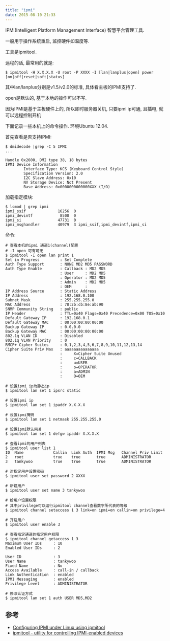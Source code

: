```yaml
---
title: "ipmi"
date: 2015-08-10 21:33
---
```


IPMI(Intelligent Platform Management Interface) 智慧平台管理工具.

一般用于操作系统重启, 监控硬件如温度等.

工具是ipmitool.

远程的话, 最常用的就是:

	$ ipmitool -H X.X.X.X -U root -P XXXX -I [lan|lanplus|open] power [on|off|reset|soft|status]

其中lan/lanplus分别是v1.5/v2.0的标准, 具体看主板的IPMI支持了.

open是默认的, 基于本地的操作可以不写.

因为IPMI是基于主板硬件上的, 所以即时服务器关机, 只要ipmi ip可通, 且插电, 就可以远程控制开机

下面记录一些本机上的命令操作. 环境Ubuntu 12.04.

首先查看是否支持IPMI:

	$ dmidecode |grep -C 5 IPMI
	...

	Handle 0x2600, DMI type 38, 18 bytes
	IPMI Device Information
			Interface Type: KCS (Keyboard Control Style)
			Specification Version: 2.0
			I2C Slave Address: 0x10
			NV Storage Device: Not Present
			Base Address: 0x0000000000000XXX (I/O)

加载指定模块:

	$ lsmod | grep ipmi
	ipmi_ssif              16256  0
	ipmi_devintf            8500  0
	ipmi_si                47731  0
	ipmi_msghandler        40979  3 ipmi_ssif,ipmi_devintf,ipmi_si

命令:

	# 查看本机的ipmi 通道1(channel)配置
	# -I open 可有可无
	$ ipmitool -I open lan print 1
	Set in Progress         : Set Complete
	Auth Type Support       : NONE MD2 MD5 PASSWORD
	Auth Type Enable        : Callback : MD2 MD5
							: User     : MD2 MD5
							: Operator : MD2 MD5
							: Admin    : MD2 MD5
							: OEM      :
	IP Address Source       : Static Address
	IP Address              : 192.168.0.100
	Subnet Mask             : 255.255.255.0
	MAC Address             : 78:2b:cb:8e:ab:90
	SNMP Community String   : public
	IP Header               : TTL=0x40 Flags=0x40 Precedence=0x00 TOS=0x10
	Default Gateway IP      : 192.168.0.1
	Default Gateway MAC     : 00:00:00:00:00:00
	Backup Gateway IP       : 0.0.0.0
	Backup Gateway MAC      : 00:00:00:00:00:00
	802.1q VLAN ID          : Disabled
	802.1q VLAN Priority    : 0
	RMCP+ Cipher Suites     : 0,1,2,3,4,5,6,7,8,9,10,11,12,13,14
	Cipher Suite Priv Max   : aaaaaaaaaaaaaaa
							:     X=Cipher Suite Unused
							:     c=CALLBACK
							:     u=USER
							:     o=OPERATOR
							:     a=ADMIN
							:     O=OEM

	# 设置ipmi ip为静态ip
	$ ipmitool lan set 1 ipsrc static

	# 设置ipmi ip
	$ ipmitool lan set 1 ipaddr X.X.X.X

	# 设置ipmi掩码
	$ ipmitool lan set 1 netmask 255.255.255.0

	# 设置ipmi默认网关
	$ ipmitool lan set 1 defgw ipaddr X.X.X.X

	# 查看ipmi的用户列表
	$ ipmitool user list 1
	ID  Name             Callin  Link Auth  IPMI Msg   Channel Priv Limit
	2   root             true    true       true       ADMINISTRATOR
	3   tankywoo         true    true       true       ADMINISTRATOR

	# 对指定用户设置密码
	$ ipmitool user set password 2 XXXX

	# 新建用户
	$ ipmitool user set name 3 tankywoo

	# 给用户设置权限
	# 其中privilege可以运行ipmitool channel查看数字所代表的等级
	$ ipmitool channel setaccess 1 3 link=on ipmi=on callin=on privilege=4

	# 开启用户
	$ ipmitool user enable 3

	# 查看指定通道的指定用户权限
	$ ipmitool channel getaccess 1 3
	Maximum User IDs     : 10
	Enabled User IDs     : 2

	User ID              : 3
	User Name            : tankywoo
	Fixed Name           : No
	Access Available     : call-in / callback
	Link Authentication  : enabled
	IPMI Messaging       : enabled
	Privilege Level      : ADMINISTRATOR

	# 修改认证方式
	$ ipmitool lan set 1 auth USER MD5,MD2


## 参考 ##

* [Configuring IPMI under Linux using ipmitool](https://www.thomas-krenn.com/en/wiki/Configuring_IPMI_under_Linux_using_ipmitool)
* [ipmitool - utility for controlling IPMI-enabled devices](http://netkiller.github.io/monitoring/ipmitool.html)
